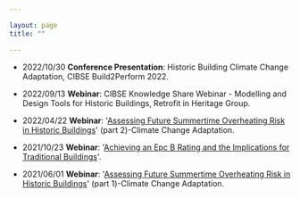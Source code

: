 ```yaml
---

layout: page
title: ""

--- 
```


+ 2022/10/30  **Conference Presentation**: Historic Building Climate Change Adaptation, CIBSE Build2Perform 2022.

+ 2022/09/13  **Webinar**: CIBSE Knowledge Share Webinar - Modelling and Design Tools for Historic Buildings, Retrofit in Heritage Group.

+ 2022/04/22  **Webinar**: '[Assessing Future Summertime Overheating Risk in Historic Buildings](https://historicengland.org.uk/services-skills/training-skills/online-training/webinars/recordings/webinar-on-climate-change-adaptation-assessing-future-summertime-overheating-risk-in-historic-buildings-part-2/)' (part 2)-Climate Change Adaptation. 

+ 2021/10/23  **Webinar**: '[Achieving an Epc B Rating and the Implications for Traditional Buildings](https://historicengland.org.uk/services-skills/training-skills/online-training/webinars/recordings/previous-webinar-on-energy-performance-achieving-an-epc-b-rating/)'.
        
+ 2021/06/01  **Webinar**: '[Assessing Future Summertime Overheating Risk in Historic Buildings](https://historicengland.org.uk/services-skills/training-skills/online-training/webinars/recordings/webinar-on-assessing-future-summertime-overheating-risk-in-historic-buildings/)' (part 1)-Climate Change Adaptation.
            
